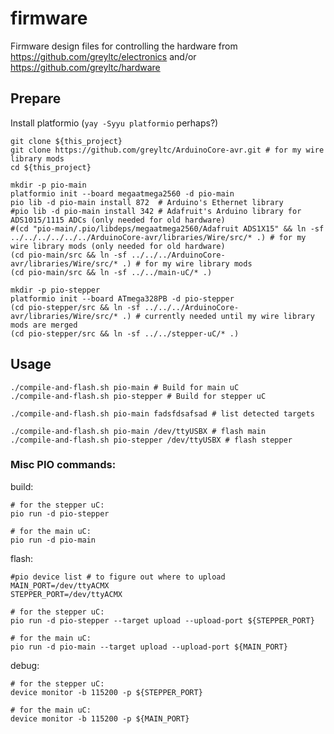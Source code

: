 # firmware
Firmware design files for controlling the hardware from https://github.com/greyltc/electronics and/or https://github.com/greyltc/hardware

## Prepare
Install platformio (`yay -Syyu platformio` perhaps?)
```
git clone ${this_project}
git clone https://github.com/greyltc/ArduinoCore-avr.git # for my wire library mods
cd ${this_project}

mkdir -p pio-main
platformio init --board megaatmega2560 -d pio-main
pio lib -d pio-main install 872  # Arduino's Ethernet library
#pio lib -d pio-main install 342 # Adafruit's Arduino library for ADS1015/1115 ADCs (only needed for old hardware)
#(cd "pio-main/.pio/libdeps/megaatmega2560/Adafruit ADS1X15" && ln -sf ../../../../../../ArduinoCore-avr/libraries/Wire/src/* .) # for my wire library mods (only needed for old hardware)
(cd pio-main/src && ln -sf ../../../ArduinoCore-avr/libraries/Wire/src/* .) # for my wire library mods
(cd pio-main/src && ln -sf ../../main-uC/* .)

mkdir -p pio-stepper
platformio init --board ATmega328PB -d pio-stepper
(cd pio-stepper/src && ln -sf ../../../ArduinoCore-avr/libraries/Wire/src/* .) # currently needed until my wire library mods are merged
(cd pio-stepper/src && ln -sf ../../stepper-uC/* .)
```

## Usage
```
./compile-and-flash.sh pio-main # Build for main uC
./compile-and-flash.sh pio-stepper # Build for stepper uC

./compile-and-flash.sh pio-main fadsfdsafsad # list detected targets

./compile-and-flash.sh pio-main /dev/ttyUSBX # flash main
./compile-and-flash.sh pio-stepper /dev/ttyUSBX # flash stepper
```

### Misc PIO commands:
build:
```
# for the stepper uC:
pio run -d pio-stepper

# for the main uC:
pio run -d pio-main
```

flash:
```
#pio device list # to figure out where to upload
MAIN_PORT=/dev/ttyACMX
STEPPER_PORT=/dev/ttyACMX

# for the stepper uC:
pio run -d pio-stepper --target upload --upload-port ${STEPPER_PORT}

# for the main uC:
pio run -d pio-main --target upload --upload-port ${MAIN_PORT}
```

debug: 
```
# for the stepper uC:
device monitor -b 115200 -p ${STEPPER_PORT}

# for the main uC:
device monitor -b 115200 -p ${MAIN_PORT}
```

